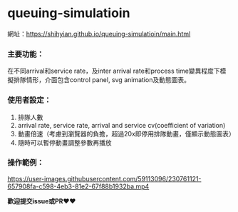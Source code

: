 # queuing-simulatioin
網址：https://shihyian.github.io/queuing-simulatioin/main.html

### 主要功能：
在不同arrival和service rate，及inter arrival rate和process time變異程度下模擬排隊情形，介面包含control panel, svg animation及動態圖表。

### 使用者設定：
1. 排隊人數
2. arrival rate, service rate, arrival and service cv(coefficient of variation)
3. 動畫倍速（考慮到瀏覽器的負擔，超過20x即停用排隊動畫，僅顯示動態圖表）
4. 隨時可以暫停動畫調整參數再播放

### 操作範例：
https://user-images.githubusercontent.com/59113096/230761121-657908fa-c598-4eb3-81e2-67f88b1932ba.mp4

**歡迎提交issue或PR❤❤**

